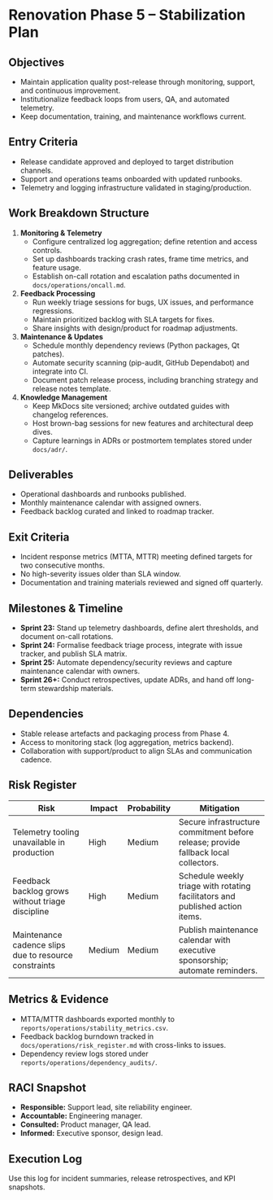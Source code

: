 # Renovation Phase 5 – Stabilization Plan

## Objectives
- Maintain application quality post-release through monitoring, support, and continuous improvement.
- Institutionalize feedback loops from users, QA, and automated telemetry.
- Keep documentation, training, and maintenance workflows current.

## Entry Criteria
- Release candidate approved and deployed to target distribution channels.
- Support and operations teams onboarded with updated runbooks.
- Telemetry and logging infrastructure validated in staging/production.

## Work Breakdown Structure
1. **Monitoring & Telemetry**
   - Configure centralized log aggregation; define retention and access controls.
   - Set up dashboards tracking crash rates, frame time metrics, and feature usage.
   - Establish on-call rotation and escalation paths documented in `docs/operations/oncall.md`.
2. **Feedback Processing**
   - Run weekly triage sessions for bugs, UX issues, and performance regressions.
   - Maintain prioritized backlog with SLA targets for fixes.
   - Share insights with design/product for roadmap adjustments.
3. **Maintenance & Updates**
   - Schedule monthly dependency reviews (Python packages, Qt patches).
   - Automate security scanning (pip-audit, GitHub Dependabot) and integrate into CI.
   - Document patch release process, including branching strategy and release notes template.
4. **Knowledge Management**
   - Keep MkDocs site versioned; archive outdated guides with changelog references.
   - Host brown-bag sessions for new features and architectural deep dives.
   - Capture learnings in ADRs or postmortem templates stored under `docs/adr/`.

## Deliverables
- Operational dashboards and runbooks published.
- Monthly maintenance calendar with assigned owners.
- Feedback backlog curated and linked to roadmap tracker.

## Exit Criteria
- Incident response metrics (MTTA, MTTR) meeting defined targets for two consecutive months.
- No high-severity issues older than SLA window.
- Documentation and training materials reviewed and signed off quarterly.

## Milestones & Timeline
- **Sprint 23:** Stand up telemetry dashboards, define alert thresholds, and
  document on-call rotations.
- **Sprint 24:** Formalise feedback triage process, integrate with issue tracker,
  and publish SLA matrix.
- **Sprint 25:** Automate dependency/security reviews and capture maintenance
  calendar with owners.
- **Sprint 26+:** Conduct retrospectives, update ADRs, and hand off long-term
  stewardship materials.

## Dependencies
- Stable release artefacts and packaging process from Phase 4.
- Access to monitoring stack (log aggregation, metrics backend).
- Collaboration with support/product to align SLAs and communication cadence.

## Risk Register
| Risk | Impact | Probability | Mitigation |
| --- | --- | --- | --- |
| Telemetry tooling unavailable in production | High | Medium | Secure infrastructure commitment before release; provide fallback local collectors. |
| Feedback backlog grows without triage discipline | High | Medium | Schedule weekly triage with rotating facilitators and published action items. |
| Maintenance cadence slips due to resource constraints | Medium | Medium | Publish maintenance calendar with executive sponsorship; automate reminders. |

## Metrics & Evidence
- MTTA/MTTR dashboards exported monthly to `reports/operations/stability_metrics.csv`.
- Feedback backlog burndown tracked in `docs/operations/risk_register.md` with
  cross-links to issues.
- Dependency review logs stored under `reports/operations/dependency_audits/`.

## RACI Snapshot
- **Responsible:** Support lead, site reliability engineer.
- **Accountable:** Engineering manager.
- **Consulted:** Product manager, QA lead.
- **Informed:** Executive sponsor, design lead.

## Execution Log
Use this log for incident summaries, release retrospectives, and KPI snapshots.
